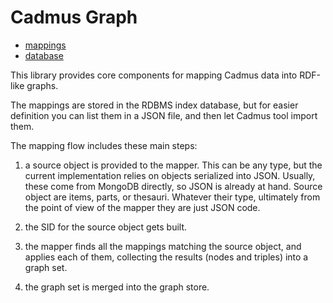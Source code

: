# Cadmus Graph

- [mappings](mappings.md)
- [database](database.md)

This library provides core components for mapping Cadmus data into RDF-like graphs.

The mappings are stored in the RDBMS index database, but for easier definition you can list them in a JSON file, and then let Cadmus tool import them.

The mapping flow includes these main steps:

1. a source object is provided to the mapper. This can be any type, but the current implementation relies on objects serialized into JSON. Usually, these come from MongoDB directly, so JSON is already at hand. Source object are items, parts, or thesauri. Whatever their type, ultimately from the point of view of the mapper they are just JSON code.

2. the SID for the source object gets built.

3. the mapper finds all the mappings matching the source object, and applies each of them, collecting the results (nodes and triples) into a graph set.

4. the graph set is merged into the graph store.
